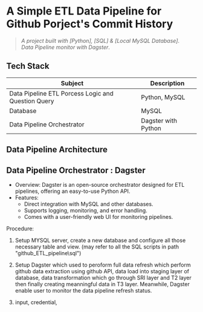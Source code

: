 # A Simple ETL Data Pipeline for Github Porject's Commit History  
> _A project built with [Python], [SQL] & [Local MySQL Database]_.
> <br/>
> _Data Pipeline monitor with Dagster_.

## Tech Stack
| Subject                                              | Description                                                          |
|------------------------------------------------------|----------------------------------------------------------------------|
| Data Pipeline ETL Porcess Logic and Question Query   | Python, MySQL                                                        |
| Database                                             | MySQL                                                                |
| Data Pipeline Orchestrator                           | Dagster with Python                                                  |

## Data Pipeline Architecture



## Data Pipeline Orchestrator : Dagster
- Overview: Dagster is an open-source orchestrator designed for ETL pipelines, offering an easy-to-use Python API.
- Features:
  - Direct integration with MySQL and other databases.
  - Supports logging, monitoring, and error handling.
  - Comes with a user-friendly web UI for monitoring pipelines.


Procedure:
1) Setup MYSQL server, create a new database and configure all those necessary table and view. (may refer to all the SQL scripts in path "github_ETL_pipeline\sql")

2) Setup Dagster which used to peroform full data refresh which perform github data extraction using github API, data load into staging layer of database, data transformation which go through SRI layer and T2 layer then finally creating meanningful data in T3 layer. Meanwhile, Dagster enable user to monitor the data pipeline refresh status.

3)  input, credential, 
